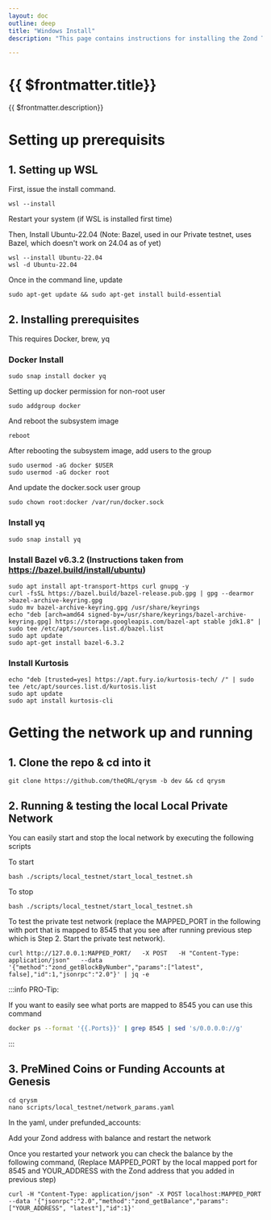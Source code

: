 ```yaml
---
layout: doc
outline: deep
title: "Windows Install"
description: "This page contains instructions for installing the Zond Testnet #BUIDL Preview on Windows."

---
```



# {{ $frontmatter.title}}

{{ $frontmatter.description}}



# Setting up prerequisits

## 1. Setting up WSL 

First, issue the install command.

```
wsl --install
```

Restart your system (if WSL is installed first time)

Then, Install Ubuntu-22.04 (Note: Bazel, used in our Private testnet, uses Bazel, which doesn't work on 24.04 as of yet)

```
wsl --install Ubuntu-22.04 
wsl -d Ubuntu-22.04
```

Once in the command line, update

```
sudo apt-get update && sudo apt-get install build-essential
```

## 2. Installing prerequisites

This requires Docker, brew, yq


### Docker Install

```
sudo snap install docker yq
```

Setting up docker permission for non-root user

```
sudo addgroup docker
```

And reboot the subsystem image

```
reboot
```

After rebooting the subsystem image, add users to the group

```
sudo usermod -aG docker $USER
sudo usermod -aG docker root
```

And update the docker.sock user group

```
sudo chown root:docker /var/run/docker.sock
```

### Install yq

```
sudo snap install yq
```

### Install Bazel v6.3.2 (Instructions taken from https://bazel.build/install/ubuntu)

```
sudo apt install apt-transport-https curl gnupg -y
curl -fsSL https://bazel.build/bazel-release.pub.gpg | gpg --dearmor >bazel-archive-keyring.gpg
sudo mv bazel-archive-keyring.gpg /usr/share/keyrings
echo "deb [arch=amd64 signed-by=/usr/share/keyrings/bazel-archive-keyring.gpg] https://storage.googleapis.com/bazel-apt stable jdk1.8" | sudo tee /etc/apt/sources.list.d/bazel.list
sudo apt update
sudo apt-get install bazel-6.3.2
```

### Install Kurtosis 

```
echo "deb [trusted=yes] https://apt.fury.io/kurtosis-tech/ /" | sudo tee /etc/apt/sources.list.d/kurtosis.list
sudo apt update
sudo apt install kurtosis-cli
```

# Getting the network up and running

## 1. Clone the repo & cd into it

```
git clone https://github.com/theQRL/qrysm -b dev && cd qrysm
```

## 2. Running & testing the local Local Private Network

You can easily start and stop the local network by executing the following scripts

To start

```
bash ./scripts/local_testnet/start_local_testnet.sh
```

To stop
```
bash ./scripts/local_testnet/start_local_testnet.sh
```

To test the private test network (replace the MAPPED_PORT in the following with port that is mapped to 8545 that you see after running previous step which is Step 2. Start the private test network).

```
curl http://127.0.0.1:MAPPED_PORT/   -X POST   -H "Content-Type: application/json"   --data '{"method":"zond_getBlockByNumber","params":["latest", false],"id":1,"jsonrpc":"2.0"}' | jq -e
```

:::info PRO-Tip:

If you want to easily see what ports are mapped to 8545 you can use this command
```bash
docker ps --format '{{.Ports}}' | grep 8545 | sed 's/0.0.0.0://g'
```
:::

## 3. PreMined Coins or Funding Accounts at Genesis

```
cd qrysm
nano scripts/local_testnet/network_params.yaml
```

In the yaml, under prefunded_accounts:

Add your Zond address with balance and restart the network

Once you restarted your network you can check the balance by the following command, (Replace MAPPED_PORT by the local mapped port for 8545 and YOUR_ADDRESS with the Zond address that you added in previous step)

```
curl -H "Content-Type: application/json" -X POST localhost:MAPPED_PORT --data '{"jsonrpc":"2.0","method":"zond_getBalance","params":["YOUR_ADDRESS", "latest"],"id":1}'
```